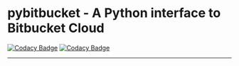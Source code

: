 # pybitbucket - A Python interface to Bitbucket Cloud

[![Codacy Badge](https://app.codacy.com/project/badge/Grade/6aaeaf8a1d9c465cb122ef33dadd66c2)](https://www.codacy.com/gh/gdesouza/pybitbucket/dashboard?utm_source=github.com&amp;utm_medium=referral&amp;utm_content=gdesouza/pybitbucket&amp;utm_campaign=Badge_Grade)
[![Codacy Badge](https://app.codacy.com/project/badge/Coverage/6aaeaf8a1d9c465cb122ef33dadd66c2)](https://www.codacy.com/gh/gdesouza/pybitbucket/dashboard?utm_source=github.com&utm_medium=referral&utm_content=gdesouza/pybitbucket&utm_campaign=Badge_Coverage)

---

